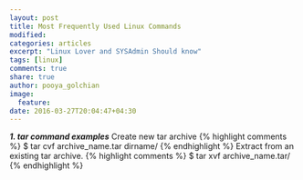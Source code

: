 ```yaml
---
layout: post
title: Most Frequently Used Linux Commands
modified:
categories: articles
excerpt: "Linux Lover and SYSAdmin Should know"
tags: [linux]
comments: true
share: true
author: pooya_golchian
image:
  feature:
date: 2016-03-27T20:04:47+04:30
---
```

***1. tar command examples***
Create new tar archive
{% highlight comments %}
$ tar cvf archive_name.tar dirname/
{% endhighlight %}
Extract from an existing tar archive.
{% highlight comments %}
$ tar xvf archive_name.tar/
{% endhighlight %}
